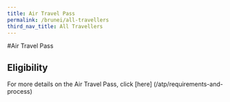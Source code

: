 ```yaml
---
title: Air Travel Pass
permalink: /brunei/all-travellers
third_nav_title: All Travellers
---
```


#Air Travel Pass

## Eligibility 

For more details on the Air Travel Pass, click [here] (/atp/requirements-and-process) 
